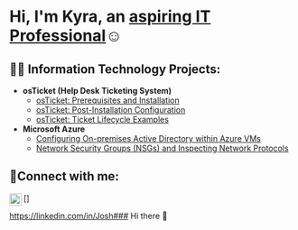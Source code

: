 <h1>Hi, I'm Kyra, an <a href="https://linkedin.com/in/Josh">aspiring IT Professional</a>☺</h1>

<h2>👨‍💻 Information Technology Projects:</h2>

- <b>osTicket (Help Desk Ticketing System)</b>
  - [osTicket: Prerequisites and Installation](https://github.com/kyrapatrick/osticket-prereqs)
  - [osTicket: Post-Installation Configuration](https://github.com/kyrapatrick/post-install-config)
  - [osTicket: Ticket Lifecycle Examples](https://github.com/kyrapatrick/ticket-lifecycle)
- <b>Microsoft Azure</b>
  - [Configuring On-premises Active Directory within Azure VMs](https://github.com/kyrapatrick/configure-ad)
  - [Network Security Groups (NSGs) and Inspecting Network Protocols](https://github.com/kyrapatrick/azure-network-protocols)

<h2>🤳Connect with me:</h2>


[<img align="left" alt="Josh | LinkedIn" width="22px" src="https://cdn.jsdelivr.net/npm/simple-icons@v3/icons/linkedin.svg" />] 




https://linkedin.com/in/Josh### Hi there 👋

<!--
**kyrapatrick/kyrapatrick** is a ✨ _special_ ✨ repository because its `README.md` (this file) appears on your GitHub profile.

Here are some ideas to get you started:

- 🔭 I’m currently working on ...
- 🌱 I’m currently learning ...
- 👯 I’m looking to collaborate on ...
- 🤔 I’m looking for help with ...
- 💬 Ask me about ...
- 📫 How to reach me: ...
- 😄 Pronouns: ...
- ⚡ Fun fact: ...
-->

